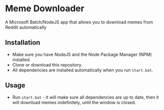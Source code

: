 # Meme Downloader
A Microsoft Batch/NodeJS app that allows you to download memes from Reddit automatically

## Installation
- Make sure you have NodeJS and the Node Package Manager (NPM) installed.
- Clone or download this repository.
- All dependencies are installed automatically when you run `start.bat`.

## Usage
- Run `start.bat` - it will make sure all dependencies are up to date, then it will download memes indefinitely, until the window is closed.